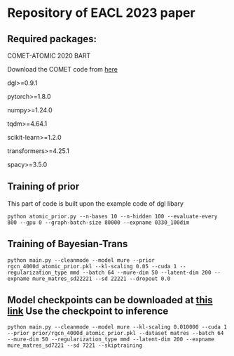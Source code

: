 Repository of EACL 2023 paper
=========================
Required packages:
-----
COMET-ATOMIC 2020 BART

Download the COMET code from [here](https://storage.googleapis.com/ai2-mosaic-public/projects/mosaic-kgs/comet-atomic_2020_BART.zip)

dgl>=0.9.1

pytorch>=1.8.0

numpy>=1.24.0

tqdm>=4.64.1

scikit-learn>=1.2.0

transformers>=4.25.1

spacy>=3.5.0

Training of prior
-----------------
This part of code is built upon the example code of dgl libary

    python atomic_prior.py --n-bases 10 --n-hidden 100 --evaluate-every 800 --gpu 0 --graph-batch-size 80000 --expname 0330_100dim

Training of Bayesian-Trans
----

    python main.py --cleanmode --model mure --prior rgcn_4000d_atomic_prior.pkl --kl-scaling 0.05 --cuda 1 --regularization_type mmd --batch 64 --mure-dim 50 --latent-dim 200 --expname mure_matres_sd22221 --sd 22221 --dropout 0.0

Model checkpoints can be downloaded at [this link](https://drive.google.com/drive/folders/1_zddSW2Rbk4fXdp-vjNT4EMpJnm6R1d4?usp=sharing)
Use the checkpoint to inference
----

    python main.py --cleanmode --model mure --kl-scaling 0.010000 --cuda 1 --prior prior/rgcn_4000d_atomic_prior.pkl --dataset matres --batch 64 --mure-dim 50 --regularization_type mmd --latent-dim 200 --expname mure_matres_sd7221 --sd 7221 --skiptraining
